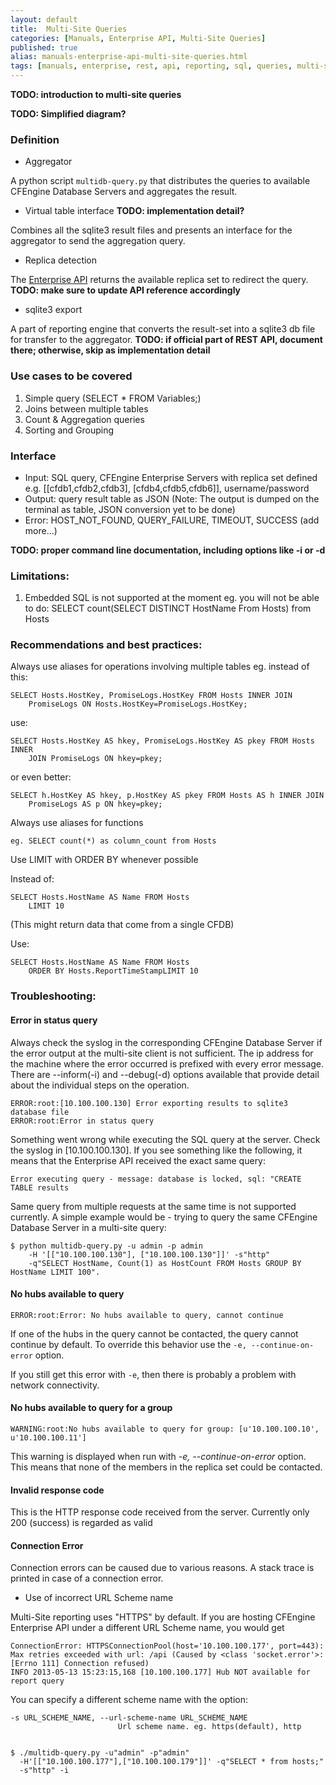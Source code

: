 ```yaml
---
layout: default
title:  Multi-Site Queries
categories: [Manuals, Enterprise API, Multi-Site Queries]
published: true
alias: manuals-enterprise-api-multi-site-queries.html
tags: [manuals, enterprise, rest, api, reporting, sql, queries, multi-site]
---
```


**TODO: introduction to multi-site queries**

**TODO: Simplified diagram?**

### Definition

* Aggregator

A python script `multidb-query.py` that distributes the queries to available 
CFEngine Database Servers and aggregates the result.

* Virtual table interface **TODO: implementation detail?**

Combines all the sqlite3 result files and presents an interface for the aggregator to send the aggregation query.

* Replica detection

The [Enterprise API](manuals-enterprise-api-checking-status.html) returns the 
available replica set to redirect the query.
**TODO: make sure to update API reference accordingly**

* sqlite3 export

A part of reporting engine that converts the result-set into a sqlite3 db file for transfer to the aggregator.
**TODO: if official part of REST API, document there; otherwise, skip as implementation detail**

### Use cases to be covered

1. Simple query (SELECT * FROM Variables;)
2. Joins between multiple tables
3. Count & Aggregation queries
4. Sorting and Grouping

### Interface

* Input: SQL query, CFEngine Enterprise Servers with replica set defined e.g. [[cfdb1,cfdb2,cfdb3], [cfdb4,cfdb5,cfdb6]], username/password
* Output: query result table as JSON (Note: The output is dumped on the terminal as table, JSON conversion yet to be done)
* Error: HOST_NOT_FOUND, QUERY_FAILURE, TIMEOUT, SUCCESS (add more...)

**TODO: proper command line documentation, including options like -i or -d**



### Limitations:

1. Embedded SQL is not supported at the moment
   eg. you will not be able to do: 
     SELECT count(SELECT DISTINCT HostName From Hosts) from Hosts


### Recommendations and best practices:

Always use aliases for operations involving multiple tables eg. instead of 
this:

    SELECT Hosts.HostKey, PromiseLogs.HostKey FROM Hosts INNER JOIN 
        PromiseLogs ON Hosts.HostKey=PromiseLogs.HostKey;

use:

    SELECT Hosts.HostKey AS hkey, PromiseLogs.HostKey AS pkey FROM Hosts INNER 
        JOIN PromiseLogs ON hkey=pkey;

or even better:

    SELECT h.HostKey AS hkey, p.HostKey AS pkey FROM Hosts AS h INNER JOIN 
        PromiseLogs AS p ON hkey=pkey;

Always use aliases for functions

    eg. SELECT count(*) as column_count from Hosts

Use LIMIT with ORDER BY whenever possible

Instead of:

    SELECT Hosts.HostName AS Name FROM Hosts
        LIMIT 10

(This might return data that come from a single CFDB)

Use:

    SELECT Hosts.HostName AS Name FROM Hosts
        ORDER BY Hosts.ReportTimeStampLIMIT 10


### Troubleshooting:

#### Error in status query

Always check the syslog in the corresponding  CFEngine Database Server if the error output at the 
multi-site client is not sufficient. The ip address for the machine where the 
error occurred is prefixed with every error message. There are --inform(-i) 
and --debug(-d) options available that provide detail about the individual 
steps on the operation.

    ERROR:root:[10.100.100.130] Error exporting results to sqlite3 database file
    ERROR:root:Error in status query

Something went wrong while executing the SQL query at the server. Check the syslog in [10.100.100.130]. If you see something like the following, it means that the Enterprise API received the exact same query:

    Error executing query - message: database is locked, sql: "CREATE TABLE results

Same query from multiple requests at the same time is not supported currently. A simple example would be - trying to query the same  CFEngine Database Server in a multi-site query:

    $ python multidb-query.py -u admin -p admin
        -H '[["10.100.100.130"], ["10.100.100.130"]]' -s"http"
        -q"SELECT HostName, Count(1) as HostCount FROM Hosts GROUP BY HostName LIMIT 100".

#### No hubs available to query

    ERROR:root:Error: No hubs available to query, cannot continue

If one of the hubs in the query cannot be contacted, the query cannot continue 
by default. To override this behavior use the `-e, --continue-on-error` 
option.

If you still get this error with `-e`, then there is probably a problem with 
network connectivity.

#### No hubs available to query for a group

    WARNING:root:No hubs available to query for group: [u'10.100.100.10', u'10.100.100.11']

This warning is displayed when run with *-e, --continue-on-error* option.
This means that none of the members in the replica set could be contacted.

#### Invalid response code

This is the HTTP response code received from the server. Currently only 200 
(success) is regarded as valid

#### Connection Error

Connection errors can be caused due to various reasons. A stack trace is 
printed in case of a connection error.

* Use of incorrect URL Scheme name

Multi-Site reporting uses "HTTPS" by default. If you are hosting CFEngine 
Enterprise API under a different URL Scheme name, you would get

    ConnectionError: HTTPSConnectionPool(host='10.100.100.177', port=443): Max retries exceeded with url: /api (Caused by <class 'socket.error'>: [Errno 111] Connection refused)
    INFO 2013-05-13 15:23:15,168 [10.100.100.177] Hub NOT available for report query

You can specify a different scheme name with the option:

    -s URL_SCHEME_NAME, --url-scheme-name URL_SCHEME_NAME
                            Url scheme name. eg. https(default), http


    $ ./multidb-query.py -u"admin" -p"admin"
      -H'[["10.100.100.177"],["10.100.100.179"]]' -q"SELECT * from hosts;"
      -s"http" -i

